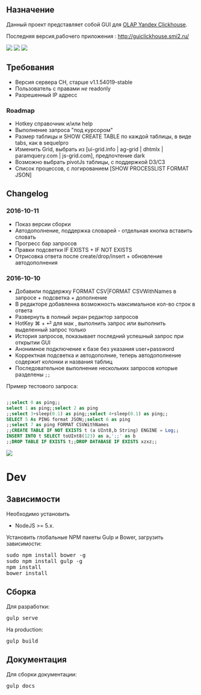 ## Назначение
Данный проект представляет собой GUI для [OLAP Yandex Clickhouse](https://github.com/yandex/ClickHouse).

Последняя версия,рабочего приложения : http://guiclickhouse.smi2.ru/


![](https://raw.githubusercontent.com/smi2/clickhouse-frontend/master/media/screen1.png)
![](https://raw.githubusercontent.com/smi2/clickhouse-frontend/master/media/screen2.png)
![](https://raw.githubusercontent.com/smi2/clickhouse-frontend/master/media/screen3.png)


## Требования 
* Версия сервера CH, старше  v1.1.54019-stable
* Пользователь с правами _не_ readonly 
* Разрешенный IP адресс



### Roadmap

* Hotkey справочник и/или help 
* Выполнение запроса "под курсором"  
* Размер таблицы и SHOW CREATE TABLE по каждой таблицы, в виде tabs, как в sequelpro
* Изменить Grid, выбрать из [ui-grid.info | ag-grid | dhtmlx | paramquery.com | js-grid.com], предпочтение dark
* Возможно выбрать pivotJs таблицы,  c поддержкой D3/C3
* Список процессов, с логированием [SHOW PROCESSLIST FORMAT JSON]



## Changelog 

### 2016-10-11
* Показ версии сборки
* Автодополнение, поддержка словарей - отдельная кнопка вставить словать
* Прогресс бар запросов
* Правки подсветки IF EXISTS + IF NOT EXISTS
* Отрисовка ответа после create/drop/insert + обновление автодополнения

### 2016-10-10
* Добавили поддержку FORMAT CSV|FORMAT CSVWithNames в запросе + подсветка + дополнение
* В редакторе добавленна возможность максимальное кол-во строк в ответа
* Развернуть в полный экран редактор запросов 
* HotKey ⌘ + ⏎ для мак , выполнить запрос или выполнить выделенный запрос только 
* История запросов, показывает последний успешный запрос при открытии GUI 
* Анонимное подключение к базе без указания user+password  
* Корректная подсветка и автодополние, теперь автодополнение содержит колонки и названия таблиц
* Последовательное выполнение нескольких запросов которые разделены `;;`



Пример тестового запроса: 
```sql

;;select 0 as ping;;
select 1 as ping;;select 2 as ping
;;select 3+sleep(0.1) as ping;;select 4+sleep(0.1) as ping;;
SELECT 5 As PING format JSON;;select 6 as ping
;;select 7 as ping FORMAT CSVWithNames
;;CREATE TABLE IF NOT EXISTS t (a UInt8,b String) ENGINE = Log;;
INSERT INTO t SELECT toUInt8(123) as a,';;' as b  
;;DROP TABLE IF EXISTS t;;DROP DATABASE IF EXISTS xzxz;;

```
![](https://api.monosnap.com/rpc/file/download?id=ky5h5tQoubjbZa01N8FV08qVxqD8xa)


# Dev

## Зависимости
Необходимо установить
* NodeJS >= 5.x.

Установить глобальные NPM пакеты Gulp и Bower, загрузить зависимости:
<pre>
sudo npm install bower -g
sudo npm install gulp -g
npm install
bower install
</pre>

## Сборка
Для разработки:
<pre>
gulp serve
</pre>
На production:
<pre>
gulp build
</pre>

## Документация
Для сборки документации:
<pre>
gulp docs
</pre>
